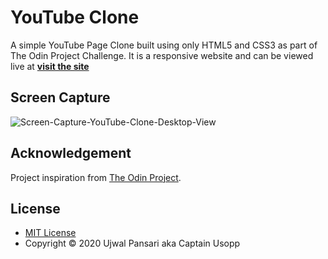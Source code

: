 # YouTube Clone

A simple YouTube Page Clone built using only HTML5 and CSS3 as part of The Odin Project Challenge.
It is a responsive website and can be viewed live at [__visit the site__](https://captain-usopp.github.io/youtube-clone/)

## Screen Capture
![Screen-Capture-YouTube-Clone-Desktop-View](/../main/images/youtube-clone-screen-capture.png?raw=true)

## Acknowledgement

Project inspiration from [The Odin Project](https://www.theodinproject.com/home).

## License

* [MIT License](https://opensource.org/licenses/MIT)
* Copyright &copy; 2020 Ujwal Pansari aka Captain Usopp
